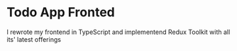 # Todo App Fronted
I rewrote my frontend in TypeScript and implementend Redux Toolkit with all its' latest offerings
